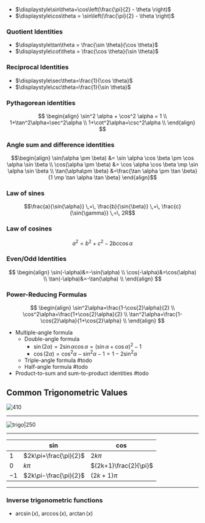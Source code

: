 

- $\displaystyle\sin\theta=\cos\left(\frac{\pi}{2} - \theta \right)$
- $\displaystyle\cos\theta = \sin\left(\frac{\pi}{2} - \theta \right)$

### Quotient Identities 

- $\displaystyle\tan\theta = \frac{\sin \theta}{\cos \theta}$
- $\displaystyle\cot\theta = \frac{\cos \theta}{\sin \theta}$

### Reciprocal Identities 

- $\displaystyle\sec\theta=\frac{1}{\cos \theta}$
- $\displaystyle\csc\theta=\frac{1}{\sin \theta}$


### Pythagorean identities
$$
\begin{align}
\sin^2 \alpha + \cos^2 \alpha = 1 \\
1+\tan^2\alpha=\sec^2\alpha \\
1+\cot^2\alpha=\csc^2\alpha \\
\end{align}
$$

### Angle sum and difference identities
$$\begin{align}
\sin(\alpha \pm \beta) &= \sin \alpha \cos \beta \pm \cos \alpha \sin \beta \\
\cos(\alpha \pm \beta) &= \cos \alpha \cos \beta \mp \sin \alpha \sin \beta \\  
\tan(\alpha\pm \beta) &=\frac{\tan \alpha \pm \tan \beta}{1 \mp \tan \alpha \tan \beta}
\end{align}$$
### Law of sines
$$\frac{a}{\sin{\alpha}} \,=\, \frac{b}{\sin{\beta}} \,=\, \frac{c}{\sin{\gamma}} \,=\, 2R$$

### Law of cosines
$$a^2=b^2+c^2-2bc\cos\alpha$$

### Even/Odd Identities 
$$
\begin{align}
\sin(-\alpha)&=-\sin(\alpha) \\ 
\cos(-\alpha)&=\cos(\alpha) \\
\tan(-\alpha)&=-\tan(\alpha) \\
\end{align}
$$

### Power-Reducing Formulas
$$
\begin{align}
\sin^2\alpha=\frac{1-\cos{2}\alpha}{2} \\
\cos^2\alpha=\frac{1+\cos{2}\alpha}{2} \\
\tan^2\alpha=\frac{1-\cos{2}\alpha}{1+\cos{2}\alpha} \\
\end{align}
$$

- Multiple-angle formula
	- Double-angle formula
		- $\sin(2\alpha)=2\sin\alpha\cos\alpha=(\sin \alpha+\cos \alpha)^2-1$
		- $\cos(2\alpha)=\cos^2\alpha-\sin^2\alpha-1=1-2\sin^2\alpha$
	- Triple-angle formula #todo 
	- Half-angle formula #todo 
- Product-to-sum and sum-to-product identities #todo 

## Common Trigonometric Values

![410](https://upload.wikimedia.org/wikipedia/commons/4/4c/Unit_circle_angles_color.svg)


___


![trigo\|250](https://upload.wikimedia.org/wikipedia/commons/7/72/Sinus_und_Kosinus_am_Einheitskreis_1.svg)

___


|  | $\sin$ | $\cos$ |
| ---- | ---- | ---- |
| $1$ | $2k\pi+\frac{\pi}{2}$ | $2k\pi$ |
| $0$ | $k\pi$ | $(2k+1)\frac{2}{\pi}$ |
| $-1$ | $2k\pi-\frac{\pi}{2}$ | $(2k + 1)\pi$ |

___


### Inverse trigonometric functions

- $\arcsin(x),~ \arccos(x), ~\arctan(x)$
